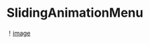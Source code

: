 # SlidingAnimationMenu
！[image](https://github.com/zhq573524642/SlidingAnimationMenu/blob/master/image/%E4%BE%A7%E6%BB%911.gif)
